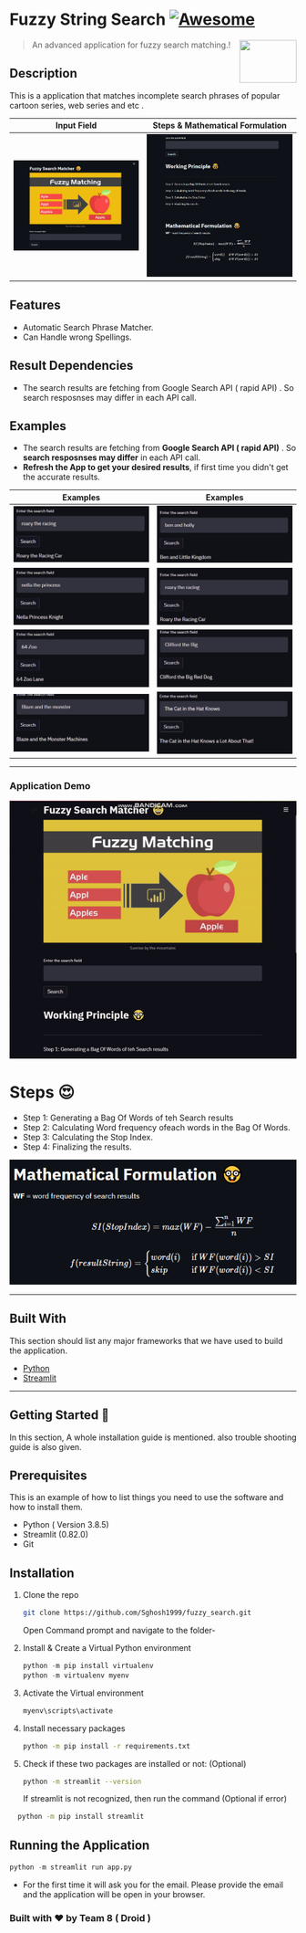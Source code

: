 # Fuzzy String Search [![Awesome](https://cdn.rawgit.com/sindresorhus/awesome/d7305f38d29fed78fa85652e3a63e154dd8e8829/media/badge.svg)](https://github.com/MarcSkovMadsen/awesome-streamlit)

[<img src="https://static.vecteezy.com/system/resources/thumbnails/000/623/500/small/5-29.jpg" align="right" height="75" width="100">](https://streamlit.io)

> An advanced application for fuzzy search matching.!


## Description

This is a application that matches incomplete search phrases of popular cartoon series, web series and etc .


Input Field            |  Steps & Mathematical Formulation |
:-------------------------:|:-------------------------: |
![](https://github.com/Sghosh1999/fuzzy_search/blob/3c883d4a077c758536e8b2a76e4cb80e4236c237/images/screen1.PNG)  |  ![](https://github.com/Sghosh1999/fuzzy_search/blob/3c883d4a077c758536e8b2a76e4cb80e4236c237/images/screen2.PNG) |


## Features

- Automatic Search Phrase Matcher.
- Can Handle wrong Spellings.

## Result Dependencies

- The search results are fetching from Google Search API ( rapid API) . So search resposnses may differ in each API call.

## Examples

- The search results are fetching from **Google Search API ( rapid API)** . So **search resposnses may differ** in each API call. 
- **Refresh the App to get your desired results**, if first time you didn't get the accurate results.

Examples          |  Examples |
:-------------------------:|:-------------------------: |
![](https://github.com/Sghosh1999/fuzzy_search/blob/1aa1e4c0bfc233828c1f69b69366713d542f1ea4/images/ex1.jpg)  |  ![](https://github.com/Sghosh1999/fuzzy_search/blob/1aa1e4c0bfc233828c1f69b69366713d542f1ea4/images/ex2.jpg) |
![](https://github.com/Sghosh1999/fuzzy_search/blob/1aa1e4c0bfc233828c1f69b69366713d542f1ea4/images/ex3.jpg)  |  ![](https://github.com/Sghosh1999/fuzzy_search/blob/1aa1e4c0bfc233828c1f69b69366713d542f1ea4/images/ex4.jpg) |
![](https://github.com/Sghosh1999/fuzzy_search/blob/1aa1e4c0bfc233828c1f69b69366713d542f1ea4/images/ex5.jpg)  |  ![](https://github.com/Sghosh1999/fuzzy_search/blob/1aa1e4c0bfc233828c1f69b69366713d542f1ea4/images/ex6.jpg) |
![](https://github.com/Sghosh1999/fuzzy_search/blob/1aa1e4c0bfc233828c1f69b69366713d542f1ea4/images/ex7.jpg)  |  ![](https://github.com/Sghosh1999/fuzzy_search/blob/1aa1e4c0bfc233828c1f69b69366713d542f1ea4/images/ex8.jpg) |

---


### Application Demo

<p align="center">
  <img src="https://github.com/Sghosh1999/fuzzy_search/blob/499749530b2f3c0d13e37c0c8587011ebe0a67db/images/fuzzy_demo.gif" alt="animated" />
</p>

# Steps :heart_eyes:

- Step 1: Generating a Bag Of Words of teh Search results
- Step 2: Calculating Word frequency ofeach words in the Bag Of Words.
- Step 3: Calculating the Stop Index.
- Step 4: Finalizing the results.



<p align="center">
  <img src="https://github.com/Sghosh1999/fuzzy_search/blob/7ab472ecfd877f8a3fb11ebeadd7fa68809bf7e9/images/screen3.PNG" alt="formula" />
</p>

----

## Built With

This section should list any major frameworks that we have used to build the application.

- [Python](https://www.python.org/)
- [Streamlit](https://streamlit.io/)

---

<!-- GETTING STARTED -->

## Getting Started :robot:

In this section, A whole installation guide is mentioned. also trouble shooting guide is also given.

## Prerequisites

This is an example of how to list things you need to use the software and how to install them.

- Python ( Version 3.8.5)
- Streamlit (0.82.0)
- Git

## Installation

1. Clone the repo
   ```sh
   git clone https://github.com/Sghosh1999/fuzzy_search.git
   ```
   
   Open Command prompt and navigate to the folder- 
2. Install & Create a Virtual Python environment
   ```python
   python -m pip install virtualenv
   python -m virtualenv myenv
   ```
3. Activate the Virtual environment
   ```python
   myenv\scripts\activate
   ```
4. Install necessary packages
   ```sh
   python -m pip install -r requirements.txt
   ```
5. Check if these two packages are installed or not: (Optional)
   ```sh
   python -m streamlit --version
   ```
   If streamlit is not recognized, then run the command (Optional if error)

```sh
  python -m pip install streamlit
```

## Running the Application

```python
python -m streamlit run app.py
```

- For the first time it will ask you for the email. Please provide the email and the application will be open in your browser.

### Built with :heart: by Team 8 ( Droid )
